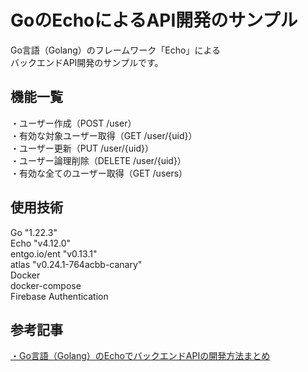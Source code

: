 # GoのEchoによるAPI開発のサンプル  
Go言語（Golang）のフレームワーク「Echo」による  
バックエンドAPI開発のサンプルです。  
  
## 機能一覧  
・ユーザー作成（POST /user）  
・有効な対象ユーザー取得（GET /user/{uid}）  
・ユーザー更新（PUT /user/{uid}）  
・ユーザー論理削除（DELETE /user/{uid}）  
・有効な全てのユーザー取得（GET /users）  
  
## 使用技術  
Go "1.22.3"  
Echo "v4.12.0"  
entgo.io/ent "v0.13.1"  
atlas "v0.24.1-764acbb-canary"  
Docker  
docker-compose  
Firebase Authentication  
  
## 参考記事  
[・Go言語（Golang）のEchoでバックエンドAPIの開発方法まとめ](https://golang.tomoyuki65.com/how-to-develop-an-api-with-echo-in-go)  
  
